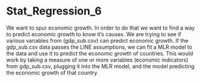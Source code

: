 # Stat_Regression_6
We want to spur economic growth. In order to do that we want to find a way to predict economic growth to know it’s causes. We are trying to see if various variables from (gdp_sub.csv) can predict economic growth. If the gdp_sub.csv data passes the LINE assumptions, we can fit a MLR model to the data and use it to predict the economic growth of countries. This would work by taking a measure of one or more variables (economic indicators) from gdp_sub.csv, plugging it into the MLR model, and the model predicting the economic growth of that country.
